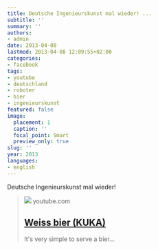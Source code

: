 ```yaml
---
title: Deutsche Ingenieurskunst mal wieder! ...
subtitle: ''
summary: ''
authors:
- admin
date: 2013-04-08
lastmod: 2013-04-08 12:09:55+02:00
categories:
- facebook
tags:
- youtube
- deutschland
- roboter
- bier
- ingenieurskunst
featured: false
image:
  placement: 1
  caption: ''
  focal_point: Smart
  preview_only: true
slug: ''
year: 2013
languages:
- english
---
```


Deutsche Ingenieurskunst mal wieder!
> [![](https://i.ytimg.com/vi/nrI8BEPEB1A/hqdefault.jpg)](http://www.youtube.com/watch?v=nrI8BEPEB1A)
> youtube.com
> ## [Weiss bier (KUKA)](http://www.youtube.com/watch?v=nrI8BEPEB1A)
>
>It's very simple to serve a bier...